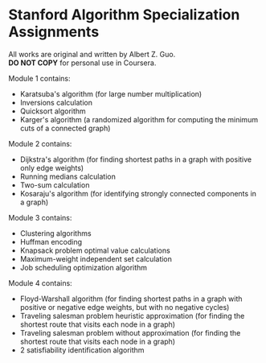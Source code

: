 # Stanford Algorithm Specialization Assignments

All works are original and written by Albert Z. Guo. <br/>
**DO NOT COPY** for personal use in Coursera.

Module 1 contains:
* Karatsuba's algorithm (for large number multiplication)
* Inversions calculation
* Quicksort algorithm
* Karger's algorithm (a randomized algorithm for computing the minimum cuts of a connected graph)

Module 2 contains:
* Dijkstra's algorithm (for finding shortest paths in a graph with positive only edge weights)
* Running medians calculation
* Two-sum calculation
* Kosaraju's algorithm (for identifying strongly connected components in a graph) 

Module 3 contains:
* Clustering algorithms
* Huffman encoding
* Knapsack problem optimal value calculations
* Maximum-weight independent set calculation
* Job scheduling optimization algorithm

Module 4 contains:
* Floyd-Warshall algorithm (for finding shortest paths in a graph with positive or negative edge weights, but with no negative cycles)
* Traveling salesman problem heuristic approximation (for finding the shortest route that visits each node in a graph)
* Traveling salesman problem without approximation (for finding the shortest route that visits each node in a graph)
* 2 satisfiability identification algorithm
